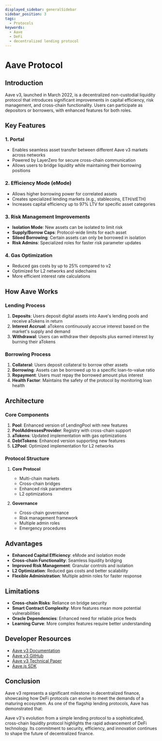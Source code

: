 ```yaml
---
displayed_sidebar: generalSidebar
sidebar_position: 3
tags:
  - Protocols
keywords:
  - Aave
  - DeFi
  - decentralized lending protocol
---
```


# Aave Protocol

## Introduction

Aave v3, launched in March 2022, is a decentralized non-custodial liquidity protocol that introduces significant improvements in capital efficiency, risk management, and cross-chain functionality. Users can participate as depositors or borrowers, with enhanced features for both roles.

## Key Features

### 1. Portal

- Enables seamless asset transfer between different Aave v3 markets across networks
- Powered by LayerZero for secure cross-chain communication
- Allows users to bridge liquidity while maintaining their borrowing positions

### 2. Efficiency Mode (eMode)

- Allows higher borrowing power for correlated assets
- Creates specialized lending markets (e.g., stablecoins, ETH/stETH)
- Increases capital efficiency up to 97% LTV for specific asset categories

### 3. Risk Management Improvements

- **Isolation Mode**: New assets can be isolated to limit risk
- **Supply/Borrow Caps**: Protocol-wide limits for each asset
- **Siloed Borrowing**: Certain assets can only be borrowed in isolation
- **Risk Admins**: Specialized roles for faster risk parameter updates

### 4. Gas Optimization

- Reduced gas costs by up to 25% compared to v2
- Optimized for L2 networks and sidechains
- More efficient interest rate calculations

## How Aave Works

### Lending Process

1. **Deposits**: Users deposit digital assets into Aave's lending pools and receive aTokens in return
2. **Interest Accrual**: aTokens continuously accrue interest based on the market's supply and demand
3. **Withdrawal**: Users can withdraw their deposits plus earned interest by burning their aTokens

### Borrowing Process

1. **Collateral**: Users deposit collateral to borrow other assets
2. **Borrowing**: Assets can be borrowed up to a specific loan-to-value ratio
3. **Repayment**: Users must repay the borrowed amount plus interest
4. **Health Factor**: Maintains the safety of the protocol by monitoring loan health

## Architecture

### Core Components

1. **Pool**: Enhanced version of LendingPool with new features
2. **PoolAddressesProvider**: Registry with cross-chain support
3. **aTokens**: Updated implementation with gas optimizations
4. **DebtTokens**: Enhanced version supporting new features
5. **L2Pool**: Optimized implementation for L2 networks

### Protocol Structure

1. **Core Protocol**
   - Multi-chain markets
   - Cross-chain bridges
   - Enhanced risk parameters
   - L2 optimizations

2. **Governance**
   - Cross-chain governance
   - Risk management framework
   - Multiple admin roles
   - Emergency procedures

## Advantages

- **Enhanced Capital Efficiency**: eMode and isolation mode
- **Cross-chain Functionality**: Seamless liquidity bridging
- **Improved Risk Management**: Granular controls and isolation
- **L2 Optimization**: Reduced gas costs and better scalability
- **Flexible Administration**: Multiple admin roles for faster response

## Limitations

- **Cross-chain Risks**: Reliance on bridge security
- **Smart Contract Complexity**: More features mean more potential vulnerabilities
- **Oracle Dependencies**: Enhanced need for reliable price feeds
- **Learning Curve**: More complex features require better understanding

## Developer Resources

- [Aave v3 Documentation](https://docs.aave.com/developers/v/2.0/)
- [Aave v3 GitHub](https://github.com/aave/aave-v3-core)
- [Aave v3 Technical Paper](https://github.com/aave/aave-v3-core/blob/master/techpaper/Aave_V3_Technical_Paper.pdf)
- [Aave.js SDK](https://github.com/aave/aave-js)

## Conclusion

Aave v3 represents a significant milestone in decentralized finance, showcasing how DeFi protocols can evolve to meet the demands of a maturing ecosystem. As one of the flagship lending protocols, Aave has demonstrated that:

Aave v3's evolution from a simple lending protocol to a sophisticated, cross-chain liquidity protocol highlights the rapid advancement of DeFi technology. Its commitment to security, efficiency, and innovation continues to shape the future of decentralized finance.

